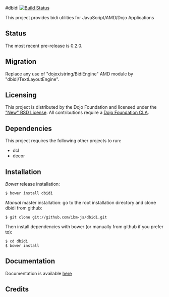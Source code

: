 #dbidi [![Build Status](https://travis-ci.org/ibm-js/dbidi.png?branch=master)](https://travis-ci.org/ibm-js/dbidi)

This project provides bidi utilities for JavaScript/AMD/Dojo Applications

## Status

The most recent pre-release is 0.2.0.

## Migration

Replace any use of "dojox/string/BidiEngine" AMD module by "dbidi/TextLayoutEngine".

## Licensing

This project is distributed by the Dojo Foundation and licensed under the ["New" BSD License](https://github.com/dojo/dojo/blob/master/LICENSE#L13-L41).
All contributions require a [Dojo Foundation CLA](http://dojofoundation.org/about/claForm).

## Dependencies

This project requires the following other projects to run:
 * dcl
 * decor
 
## Installation

_Bower_ release installation:

    $ bower install dbidi

_Manual_ master installation: go to the root installation directory and clone dbidi from github:

    $ git clone git://github.com/ibm-js/dbidi.git

Then install dependencies with bower (or manually from github if you prefer to):

	$ cd dbidi
	$ bower install
	
## Documentation

Documentation is available [here](./docs/index)

## Credits


